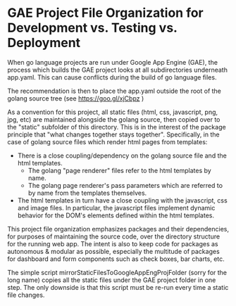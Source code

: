 # GAE Project File Organization for Development vs. Testing vs. Deployment

When go language projects are run under Google App Engine (GAE), the process which builds the GAE project
looks at all subdirectories underneath app.yaml. This can cause conflicts during the build of go language files.

The recommendation is then to place the app.yaml outside the root of the golang source tree (see https://goo.gl/xjCbpz
)

As a convention for this project, all static files (html, css, javascript, png, jpg, etc) are maintained
alongside the golang source, then copied over to the "static" subfolder of this directory. This is in
the interest of the package principle that "what changes together stays together". Specifically, in the 
case of golang source files which render html pages from templates:

* There is a close coupling/dependency on the golang source file and the html templates.
	* The golang "page renderer" files refer to the html templates by name.
	* The golang page renderer's pass parameters which are referred to by name from the 
	  templates themselves. 
* The html templates in turn have a close coupling with the javascript, css and image files. 
  In particular, the javascript files implement dynamic behavior for the DOM's elements defined
  within the html templates. 

This project file organization emphasizes packages and their dependencies, for purposes of 
maintaining the source code, over the directory structure for the running web app. The intent
is also to keep code for packages as autonomous & modular as possible, especially the multitude of 
packages for dashboard and form components such as check boxes, bar charts, etc.

The simple script mirrorStaticFilesToGoogleAppEngProjFolder (sorry for the long name) copies
all the static files under the GAE project folder in one step. The only downside is that 
this script must be re-run every time a static file changes. 